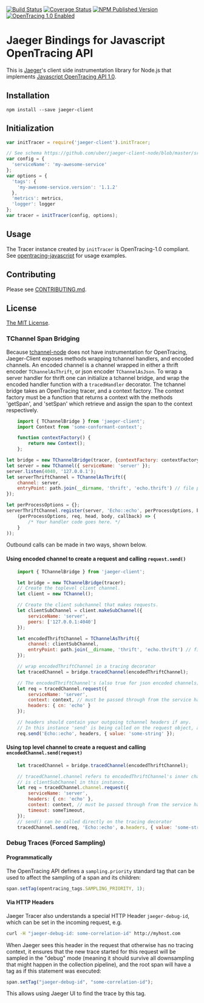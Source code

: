 [![Build Status][ci-img]][ci] [![Coverage Status][cov-img]][cov] [![NPM Published Version][npm-img]][npm] [![OpenTracing 1.0 Enabled][ot-img]][ot-url]

# Jaeger Bindings for Javascript OpenTracing API

This is [Jaeger](https://uber.github.io/jaeger/)'s client side instrumentation library for Node.js that implements
[Javascript OpenTracing API 1.0](https://github.com/opentracing/opentracing-javascript/).

## Installation

`npm install --save jaeger-client`

## Initialization

```javascript
var initTracer = require('jaeger-client').initTracer;

// See schema https://github.com/uber/jaeger-client-node/blob/master/src/configuration.js#L37
var config = {
  'serviceName': 'my-awesome-service'
};
var options = {
  'tags': {
    'my-awesome-service.version': '1.1.2'
  },
  'metrics': metrics,
  'logger': logger
};
var tracer = initTracer(config, options);
```

## Usage

The Tracer instance created by `initTracer` is OpenTracing-1.0 compliant.
See [opentracing-javascript](https://github.com/opentracing/opentracing-javascript) for usage examples.

## Contributing

Please see [CONTRIBUTING.md](./CONTRIBUTING.md).

## License

[The MIT License](./LICENSE).

### TChannel Span Bridging

Because [tchannel-node](https://github.com/uber/tchannel-node) does not have instrumentation
for OpenTracing, Jaeger-Client exposes methods wrapping tchannel handlers, and encoded channels.
An encoded channel is a channel wrapped in either a thrift encoder `TChannelAsThrift`,
or json encoder `TChannelAsJson`.  To wrap a server handler for thrift one can initialize
a tchannel bridge, and wrap the encoded handler function with a `tracedHandler` decorator.
The tchannel bridge takes an OpenTracing  tracer, and a context factory.  The context factory
must be a function that returns a context with the methods 'getSpan', and 'setSpan' which retrieve 
and assign the span to the context respectively.

```javascript
    import { TChannelBridge } from 'jaeger-client';
    import Context from 'some-conformant-context';

    function contextFactory() {
        return new Context();
    };

let bridge = new TChannelBridge(tracer, {contextFactory: contextFactory});
let server = new TChannel({ serviceName: 'server' });
server.listen(4040, '127.0.0.1');
let serverThriftChannel = TChannelAsThrift({
    channel: server,
    entryPoint: path.join(__dirname, 'thrift', 'echo.thrift') // file path to a thrift file
});

let perProcessOptions = {};
serverThriftChannel.register(server, 'Echo::echo', perProcessOptions, bridge.tracedHandler(
    (perProcessOptions, req, head, body, callback) => {
        /* Your handler code goes here. */
    }
));
```


Outbound calls can be made in two ways, shown below.

#### Using encoded channel to create a request and calling `request.send()`

```javascript
    import { TChannelBridge } from 'jaeger-client';

    let bridge = new TChannelBridge(tracer);
    // Create the toplevel client channel.
    let client = new TChannel();

    // Create the client subchannel that makes requests.
    let clientSubChannel = client.makeSubChannel({
        serviceName: 'server',
        peers: ['127.0.0.1:4040']
    });

    let encodedThriftChannel = TChannelAsThrift({
        channel: clientSubChannel,
        entryPoint: path.join(__dirname, 'thrift', 'echo.thrift') // file path to a thrift file
    });

    // wrap encodedThriftChannel in a tracing decorator
    let tracedChannel = bridge.tracedChannel(encodedThriftChannel);

    // The encodedThriftChannel's (also true for json encoded channels) request object can call 'send' directly.
    let req = tracedChannel.request({
        serviceName: 'server',
        context: context, // must be passed through from the service handler shown above
        headers: { cn: 'echo' }
    });

    // headers should contain your outgoing tchannel headers if any.
    // In this instance 'send' is being called on the request object, and not the channel.
    req.send('Echo::echo', headers, { value: 'some-string' });
```

#### Using top level channel to create a request and calling `encodedChannel.send(request)`

```javascript
    let tracedChannel = bridge.tracedChannel(encodedThriftChannel);

    // tracedChannel.channel refers to encodedThriftChannel's inner channel which
    // is clientSubChannel in this instance.
    let req = tracedChannel.channel.request({
        serviceName: 'server',
        headers: { cn: 'echo' },
        context: context, // must be passed through from the service handler shown above
        timeout: someTimeout,
    });
    // send() can be called directly on the tracing decorator
    tracedChannel.send(req, 'Echo::echo', o.headers, { value: 'some-string' }, clientCallback);
```

### Debug Traces (Forced Sampling)

#### Programmatically

The OpenTracing API defines a `sampling.priority` standard tag that
can be used to affect the sampling of a span and its children:

```javascript
span.setTag(opentracing_tags.SAMPLING_PRIORITY, 1);
```

#### Via HTTP Headers

Jaeger Tracer also understands a special HTTP Header `jaeger-debug-id`,
which can be set in the incoming request, e.g.

```sh
curl -H "jaeger-debug-id: some-correlation-id" http://myhost.com
```

When Jaeger sees this header in the request that otherwise has no
tracing context, it ensures that the new trace started for this
request will be sampled in the "debug" mode (meaning it should survive
all downsampling that might happen in the collection pipeline), and the
root span will have a tag as if this statement was executed:

```javascript
span.setTag("jaeger-debug-id", "some-correlation-id");
```

This allows using Jaeger UI to find the trace by this tag.


  [ci-img]: https://travis-ci.org/uber/jaeger-client-node.svg?branch=master
  [ci]: https://travis-ci.org/uber/jaeger-client-node
  [cov-img]: https://coveralls.io/repos/github/uber/jaeger-client-node/badge.svg?branch=master
  [cov]: https://coveralls.io/github/uber/jaeger-client-node?branch=master
  [npm-img]: https://badge.fury.io/js/jaeger-client.svg
  [npm]: https://www.npmjs.com/package/jaeger-client
  [ot-img]: https://img.shields.io/badge/OpenTracing--1.0-enabled-blue.svg
  [ot-url]: http://opentracing.io

